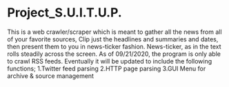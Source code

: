 # Project_S.U.I.T.U.P.
This is a web crawler/scraper which is meant to gather all the news from all of your favorite sources, Clip just the headlines and summaries and dates, then present them to you in news-ticker fashion. News-ticker, as in the text rolls steadily across the screen. 
As of 09/21/2020, the program is only able to crawl RSS feeds. Eventually it will be updated to include the following functions;
  1.Twitter feed parsing
  2.HTTP page parsing
  3.GUI Menu for archive & source management
